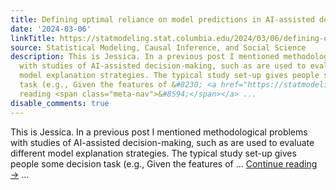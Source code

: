 ```yaml
---
title: Defining optimal reliance on model predictions in AI-assisted decisions
date: '2024-03-06'
linkTitle: https://statmodeling.stat.columbia.edu/2024/03/06/defining-optimal-reliance-on-model-predictions-in-ai-assisted-decisions/
source: Statistical Modeling, Causal Inference, and Social Science
description: This is Jessica. In a previous post I mentioned methodological problems
  with studies of AI-assisted decision-making, such as are used to evaluate different
  model explanation strategies. The typical study set-up gives people some decision
  task (e.g., Given the features of &#8230; <a href="https://statmodeling.stat.columbia.edu/2024/03/06/defining-optimal-reliance-on-model-predictions-in-ai-assisted-decisions/">Continue
  reading <span class="meta-nav">&#8594;</span></a> ...
disable_comments: true
---
```

This is Jessica. In a previous post I mentioned methodological problems with studies of AI-assisted decision-making, such as are used to evaluate different model explanation strategies. The typical study set-up gives people some decision task (e.g., Given the features of &#8230; <a href="https://statmodeling.stat.columbia.edu/2024/03/06/defining-optimal-reliance-on-model-predictions-in-ai-assisted-decisions/">Continue reading <span class="meta-nav">&#8594;</span></a> ...